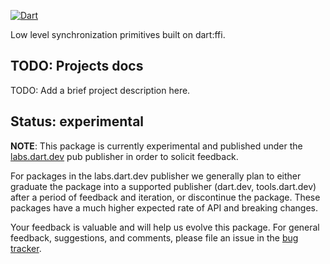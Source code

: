 [![Dart](https://github.com/dart-lang/native_synchronization/actions/workflows/dart.yaml/badge.svg)](https://github.com/dart-lang/native_synchronization/actions/workflows/dart.yaml)

Low level synchronization primitives built on dart:ffi.

## TODO: Projects docs

TODO: Add a brief project description here.

## Status: experimental

**NOTE**: This package is currently experimental and published under the
[labs.dart.dev](https://dart.dev/dart-team-packages) pub publisher in order to
solicit feedback. 

For packages in the labs.dart.dev publisher we generally plan to either graduate
the package into a supported publisher (dart.dev, tools.dart.dev) after a period
of feedback and iteration, or discontinue the package. These packages have a
much higher expected rate of API and breaking changes.

Your feedback is valuable and will help us evolve this package. For general
feedback, suggestions, and comments, please file an issue in the 
[bug tracker](https://github.com/dart-lang/native_synchronization/issues).
